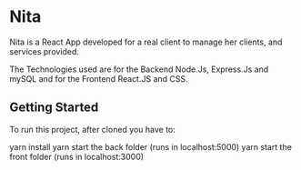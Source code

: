 # Nita

Nita is a React App developed for a real client to manage her clients, and services provided. 

The Technologies used are for the Backend Node.Js, Express.Js and mySQL and for the Frontend React.JS and CSS.

## Getting Started
To run this project, after cloned you have to:

yarn install
yarn start the back folder (runs in localhost:5000)
yarn start the front folder (runs in localhost:3000)
